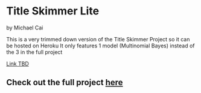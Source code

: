 # Title Skimmer Lite
by Michael Cai

This is a very trimmed down version of the Title Skimmer Project so it can be hosted on Heroku
It only features 1 model (Multinomial Bayes) instead of the 3 in the full project

[Link TBD](https://title-skimmer-lite.herokuapp.com/)

## Check out the full project [here](https://github.com/michael0419/TitleSkimmer)
